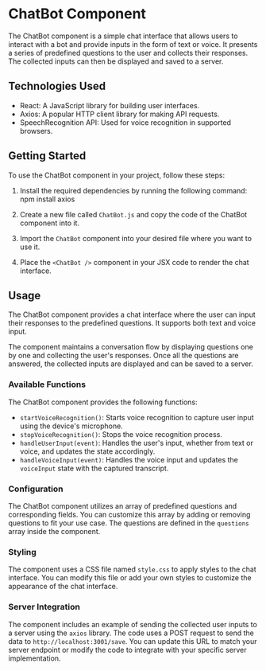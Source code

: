 # ChatBot Component

The ChatBot component is a simple chat interface that allows users to interact with a bot and provide inputs in the form of text or voice. It presents a series of predefined questions to the user and collects their responses. The collected inputs can then be displayed and saved to a server.

## Technologies Used

- React: A JavaScript library for building user interfaces.
- Axios: A popular HTTP client library for making API requests.
- SpeechRecognition API: Used for voice recognition in supported browsers.

## Getting Started

To use the ChatBot component in your project, follow these steps:

1. Install the required dependencies by running the following command:
npm install axios


2. Create a new file called `ChatBot.js` and copy the code of the ChatBot component into it.

3. Import the `ChatBot` component into your desired file where you want to use it.

4. Place the `<ChatBot />` component in your JSX code to render the chat interface.

## Usage

The ChatBot component provides a chat interface where the user can input their responses to the predefined questions. It supports both text and voice input.

The component maintains a conversation flow by displaying questions one by one and collecting the user's responses. Once all the questions are answered, the collected inputs are displayed and can be saved to a server.

### Available Functions

The ChatBot component provides the following functions:

- `startVoiceRecognition()`: Starts voice recognition to capture user input using the device's microphone.
- `stopVoiceRecognition()`: Stops the voice recognition process.
- `handleUserInput(event)`: Handles the user's input, whether from text or voice, and updates the state accordingly.
- `handleVoiceInput(event)`: Handles the voice input and updates the `voiceInput` state with the captured transcript.

### Configuration

The ChatBot component utilizes an array of predefined questions and corresponding fields. You can customize this array by adding or removing questions to fit your use case. The questions are defined in the `questions` array inside the component.

### Styling

The component uses a CSS file named `style.css` to apply styles to the chat interface. You can modify this file or add your own styles to customize the appearance of the chat interface.

### Server Integration

The component includes an example of sending the collected user inputs to a server using the `axios` library. The code uses a POST request to send the data to `http://localhost:3001/save`. You can update this URL to match your server endpoint or modify the code to integrate with your specific server implementation.



